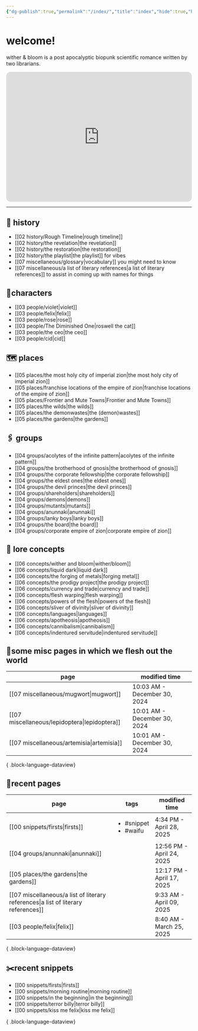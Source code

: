 ```yaml
---
{"dg-publish":true,"permalink":"/index/","title":"index","hide":true,"hideInGraph":true,"tags":["gardenEntry"],"created":"2024-08-07T09:02:57.000-05:00","updated":"2025-03-18T14:57:44.908-05:00"}
---
```


# welcome!
wither & bloom is a post apocalyptic biopunk scientific romance written by two librarians.

<iframe style="border-radius:12px" src="https://open.spotify.com/embed/playlist/0Y85LN2fvUb18sDXcLoc1m?utm_source=generator" width="100%" height="352" frameBorder="0" allowfullscreen="" allow="autoplay; clipboard-write; encrypted-media; fullscreen; picture-in-picture" loading="lazy"></iframe>

---
## 🏰 history
- [[02 history/Rough Timeline\|rough timeline]]
- [[02 history/the revelation\|the revelation]]
- [[02 history/the restoration\|the restoration]]
- [[02 history/the playlist\|the playlist]] for vibes
- [[07 miscellaneous/glossary\|vocabulary]] you might need to know
- [[07 miscellaneous/a list of literary references\|a list of literary references]] to assist in coming up with names for things
## 👫characters
- [[03 people/violet\|violet]]
- [[03 people/felix\|felix]]
- [[03 people/rose\|rose]]
- [[03 people/The Diminished One\|roswell the cat]]
- [[03 people/the ceo\|the ceo]]
- [[03 people/cid\|cid]]
## 🗺️ places
- [[05 places/the most holy city of imperial zion\|the most holy city of imperial zion]]
- [[05 places/franchise locations of the empire of zion\|franchise locations of the empire of zion]]
- [[05 places/Frontier and Mute Towns\|Frontier and Mute Towns]]
- [[05 places/the wilds\|the wilds]]
- [[05 places/the demonwastes\|the (demon)wastes]]
- [[05 places/the gardens\|the gardens]]
## 🖇️ groups
- [[04 groups/acolytes of the infinite pattern\|acolytes of the infinite pattern]]
- [[04 groups/the brotherhood of gnosis\|the brotherhood of gnosis]]
- [[04 groups/the corporate fellowship\|the corporate fellowship]]
- [[04 groups/the eldest ones\|the eldest ones]]
- [[04 groups/the devil princes\|the devil princes]]
- [[04 groups/shareholders\|shareholders]]
- [[04 groups/demons\|demons]]
- [[04 groups/mutants\|mutants]]
- [[04 groups/anunnaki\|anunnaki]]
- [[04 groups/lanky boys\|lanky boys]]
- [[04 groups/the board\|the board]]
- [[04 groups/corporate empire of zion\|corporate empire of zion]]
## 📖 lore concepts
- [[06 concepts/wither and bloom\|wither/bloom]]
- [[06 concepts/liquid dark\|liquid dark]]
- [[06 concepts/the forging of metals\|forging metal]]
- [[06 concepts/the prodigy project\|the prodigy project]]
- [[06 concepts/currency and trade\|currency and trade]]
- [[06 concepts/flesh warping\|flesh warping]]
- [[06 concepts/powers of the flesh\|powers of the flesh]]
- [[06 concepts/sliver of divinity\|sliver of divinity]]
- [[06 concepts/languages\|languages]]
- [[06 concepts/apotheosis\|apotheosis]]
- [[06 concepts/cannibalism\|cannibalism]]
- [[06 concepts/indentured servitude\|indentured servitude]]

## 📌some misc pages in which we flesh out the world
| page                                             | modified time                |
| ------------------------------------------------ | ---------------------------- |
| [[07 miscellaneous/mugwort\|mugwort]]         | 10:03 AM - December 30, 2024 |
| [[07 miscellaneous/lepidoptera\|lepidoptera]] | 10:01 AM - December 30, 2024 |
| [[07 miscellaneous/artemisia\|artemisia]]     | 10:01 AM - December 30, 2024 |

{ .block-language-dataview}

## 📌recent pages
| page                                                                                 | tags                                      | modified time             |
| ------------------------------------------------------------------------------------ | ----------------------------------------- | ------------------------- |
| [[00 snippets/firsts\|firsts]]                                                    | <ul><li>#snippet</li><li>#waifu</li></ul> | 4:34 PM - April 28, 2025  |
| [[04 groups/anunnaki\|anunnaki]]                                                  | <ul></ul>                                 | 12:56 PM - April 24, 2025 |
| [[05 places/the gardens\|the gardens]]                                            | <ul></ul>                                 | 12:17 PM - April 17, 2025 |
| [[07 miscellaneous/a list of literary references\|a list of literary references]] | <ul></ul>                                 | 9:33 AM - April 09, 2025  |
| [[03 people/felix\|felix]]                                                        | <ul></ul>                                 | 8:40 AM - March 25, 2025  |

{ .block-language-dataview}

## ✂️recent snippets
- [[00 snippets/firsts\|firsts]]
- [[00 snippets/morning routine\|morning routine]]
- [[00 snippets/in the beginning\|in the beginning]]
- [[00 snippets/terror billy\|terror billy]]
- [[00 snippets/kiss me felix\|kiss me felix]]

{ .block-language-dataview}